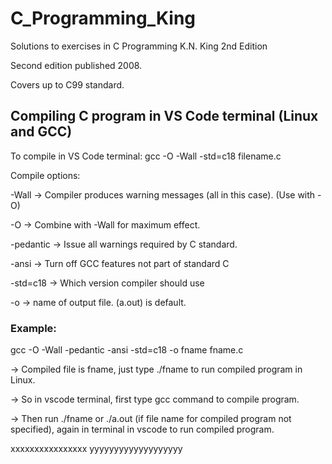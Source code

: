 # C_Programming_King

Solutions to exercises in C Programming K.N. King 2nd Edition

Second edition published 2008.

Covers up to C99 standard.


## Compiling C program in VS Code terminal (Linux and GCC)


To compile in VS Code terminal: gcc -O -Wall -std=c18 filename.c

Compile options:

 -Wall -> Compiler produces warning messages (all in this case). (Use with -O)
 
 -O -> Combine with -Wall for maximum effect.
 
 -pedantic -> Issue all warnings required by C standard.
 
 -ansi -> Turn off GCC features not part of standard C
 
 -std=c18 -> Which version compiler should use
 
 -o -> name of output file. (a.out) is default.


 ### Example:
 
 gcc -O -Wall -pedantic -ansi -std=c18 -o fname fname.c

 -> Compiled file is fname, just type ./fname to run compiled program in Linux.

 -> So in vscode terminal, first type gcc command to compile program.

 -> Then run ./fname or ./a.out (if file name for compiled program not specified), 
    again in terminal in vscode to run compiled program.

xxxxxxxxxxxxxxxx
yyyyyyyyyyyyyyyyyyy
